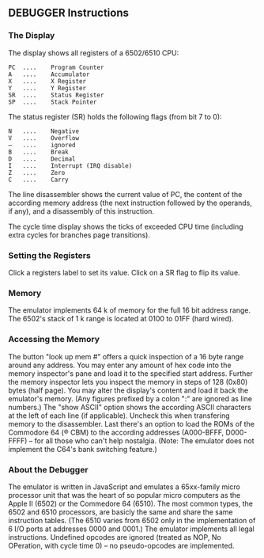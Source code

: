 ## DEBUGGER Instructions
 
### The Display
The display shows all registers of a 6502/6510 CPU:

  	PC	....	Program Counter
  	A	....	Accumulator
  	X	....	X Register
  	Y	....	Y Register
  	SR	....	Status Register
  	SP	....	Stack Pointer
   
The status register (SR) holds the following flags (from bit 7 to 0):

  	N	....	Negative
  	V	....	Overflow
  	–	....	ignored
  	B	....	Break
  	D	....	Decimal
  	I	....	Interrupt (IRQ disable)
  	Z	....	Zero
  	C	....	Carry
   
The line disassembler shows the current value of PC, the content of the according memory address (the next instruction followed by the operands, if any), and a disassembly of this instruction.

The cycle time display shows the ticks of exceeded CPU time (including extra cycles for branches page transitions).

### Setting the Registers
Click a registers label to set its value.
Click on a SR flag to flip its value.

### Memory
The emulator implements 64 k of memory for the full 16 bit address range.
The 6502's stack of 1 k range is located at 0100 to 01FF (hard wired).

### Accessing the Memory
The button "look up mem #" offers a quick inspection of a 16 byte range around any address.
You may enter any amount of hex code into the memory inspector's pane and load it to the specified start address.
Further the memory inspector lets you inspect the memory in steps of 128 (0x80) bytes (half page). You may alter the display's content and load it back the emulator's memory. (Any figures prefixed by a colon ":" are ignored as line numbers.)
The "show ASCII" option shows the according ASCII characters at the left of each line (if applicable). Uncheck this when transfering memory to the disassembler.
Last there's an option to load the ROMs of the Commodore 64 (® CBM) to the according addresses (A000-BFFF, D000-FFFF) – for all those who can't help nostalgia. (Note: The emulator does not implement the C64's bank switching feature.)

 
### About the Debugger
The emulator is written in JavaScript and emulates a 65xx-family micro processor unit that was the heart of so popular micro computers as the Apple II (6502) or the Commedore 64 (6510). The most common types, the 6502 and 6510 processors, are basicly the same and share the same instruction tables. (The 6510 varies from 6502 only in the implementation of 6 I/O ports at addresses 0000 and 0001.)
The emulator implements all legal instructions. Undefined opcodes are ignored (treated as NOP, No OPeration, with cycle time 0) – no pseudo-opcodes are implemented.
